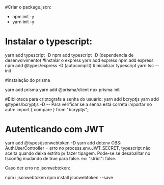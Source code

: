 #Criar o package.json:
- npm init -y
- yarn init -y

# Instalar o typescript:
yarn add typescript -D
npm add typescript -D (dependencia de desenvolvimento)
#Instalar o express
yarn add express
npm add express
npm add @types/express -D (autocomplit)
#inicializar typescript
yarn tsc --init

#instalação do prisma

yarn add prisma
yarn add @prisma/client
npx prisma init

#Biblioteca para criptografa a senha do usuário:
yarn add bcryptjs
yarn add @types/bcryptjs -D
-- Para verificar se a senha está correta importar no auth: import { compare } from "bcryptjs";

# Autenticando com JWT

yarn add @types/jsonwebtoken -D
yarn add dotenv
OBS: AuthUserController = erro no process.env.JWT_SECRET, typescript não aceita quando deixa estrito p/ fazer tipagem. Pode-se se desabalitar no tsconfig mudando de true para false. ex: "strict": false.

Caso der erro no jsonwebtoken:

npm i jsonwebtoken
npm install jsonwebtoken --save

